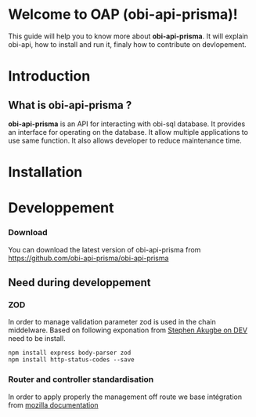 # Welcome to OAP (obi-api-prisma)!

This guide will help you to know more about **obi-api-prisma**. It will explain obi-api, how to install and run it, finaly how to contribute on devlopement. 

# Introduction

## What is obi-api-prisma ?

**obi-api-prisma** is an API for interacting with obi-sql database. It provides an interface for operating on the database. It allow multiple applications to use same function. It also allows developer to reduce maintenance time.

# Installation

# Developpement

### Download

You can download the latest version of obi-api-prisma from https://github.com/obi-api-prisma/obi-api-prisma


## Need during developpement

### ZOD
 
 In order to manage validation parameter zod is used in the chain middelware. Based on following exponation from [Stephen Akugbe on DEV]( https://dev.to/osalumense/validating-request-data-in-expressjs-using-zod-a-comprehensive-guide-3a0j) need to be install. 
 
    npm install express body-parser zod
    npm install http-status-codes --save

### Router and controller standardisation
  
  In order to apply properly the management off route we base intégration from [mozilla documentation](https://developer.mozilla.org/en-US/docs/Learn/Server-side/Express_Nodejs/routes)
  




